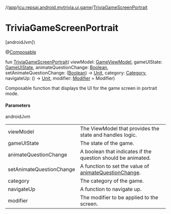 //[app](../../index.md)/[icu.repsaj.android.mytrivia.ui.game](index.md)/[TriviaGameScreenPortrait](-trivia-game-screen-portrait.md)

# TriviaGameScreenPortrait

[androidJvm]\

@[Composable](https://developer.android.com/reference/kotlin/androidx/compose/runtime/Composable.html)

fun [TriviaGameScreenPortrait](-trivia-game-screen-portrait.md)(
viewModel: [GameViewModel](-game-view-model/index.md),
gameUIState: [GameUIState](-game-u-i-state/index.md),
animateQuestionChange: [Boolean](https://kotlinlang.org/api/latest/jvm/stdlib/kotlin/-boolean/index.html),
setAnimateQuestionChange: ([Boolean](https://kotlinlang.org/api/latest/jvm/stdlib/kotlin/-boolean/index.html))
-&gt; [Unit](https://kotlinlang.org/api/latest/jvm/stdlib/kotlin/-unit/index.html),
category: [Category](../icu.repsaj.android.mytrivia.model/-category/index.md), navigateUp: ()
-&gt; [Unit](https://kotlinlang.org/api/latest/jvm/stdlib/kotlin/-unit/index.html),
modifier: [Modifier](https://developer.android.com/reference/kotlin/androidx/compose/ui/Modifier.html) =
Modifier)

Composable function that displays the UI for the game screen in portrait mode.

#### Parameters

androidJvm

|                          |                                                                                          |
|--------------------------|------------------------------------------------------------------------------------------|
| viewModel                | The ViewModel that provides the state and handles logic.                                 |
| gameUIState              | The state of the game.                                                                   |
| animateQuestionChange    | A boolean that indicates if the question should be animated.                             |
| setAnimateQuestionChange | A function to set the value of [animateQuestionChange](-trivia-game-screen-portrait.md). |
| category                 | The category of the game.                                                                |
| navigateUp               | A function to navigate up.                                                               |
| modifier                 | The modifier to be applied to the screen.                                                |
